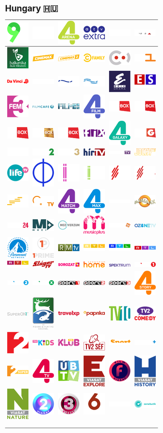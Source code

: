 # Hungary 🇭🇺

| ![9tv] | ![amc] | ![arena4] | ![atv-extra] | ![atv] | ![axn] |
|:---:|:---:|:---:|:---:|:---:|:---:|
| ![balkanika-music-television] | ![cinemax] | ![cinemax2] | ![comedy-central-family] | ![cool-tv] | ![d1] |
| ![da-vinci] | ![dikh-tv] | ![duna] | ![duna-world] | ![epic-drama] | ![estv] |
| ![fem3] | ![film-cafe] | ![film-plus] | ![film4] | ![filmbox-extra] | ![filmbox-family] |
| ![filmbox] | ![filmbox-premium] | ![filmbox-stars] | ![fix] | ![galaxy4] | ![game-toon] |
| ![hbo] | ![hbo2] | ![hbo3] | ![hir-tv] | ![izaura-tv] | ![jocky-tv] |
| ![life-tv] | ![m1] | ![m2] | ![m2-petofi] | ![m4-sport] | ![m4-sport-plus] |
| ![m5] | ![magyar-mozi-tv] | ![match4] | ![max4] | ![mezzo] | ![minimax] |
| ![movies-24] | ![mozi-plus] | ![moziverzum] | ![music-plus] | ![muzsika-tv] | ![ozone-tv] |
| ![paramount-network] | ![prime] | ![rakosmente-tv] | ![rtl-gold] | ![rtl-harom] | ![rtl] |
| ![rtl-ketto] | ![slager-tv] | ![sorozat-plus] | ![spektrum-home] | ![spektrum] | ![spiler-1] |
| ![spiler-2] | ![spiler-extra] | ![sport1] | ![sport2] | ![sport3] | ![story4] |
| ![super-one] | ![the-fishing-and-hunting-channel] | ![travelxp] | ![tv-paprika] | ![tv10] | ![tv2-comedy] |
| ![tv2] | ![tv2-kids] | ![tv2-klub] | ![tv2-sef] | ![tv2-sport] | ![tv2-sport-plus] |
| ![tv2-super] | ![tv4] | ![ujbuda-tv] | ![viasat-explore] | ![viasat-film] | ![viasat-history] |
| ![viasat-nature] | ![viasat2] | ![viasat3] | ![viasat6] | ![vixen] | ![zenebutik] |
| ![space] | ![space] | ![space] | ![space] | ![space] | ![space] |


[9tv]:9tv-hu.png
[amc]:amc-hu.png
[arena4]:arena4-hu.png
[atv-extra]:atv-extra-hu.png
[atv]:atv-hu.png
[axn]:axn-hu.png
[balkanika-music-television]:balkanika-music-television-hu.png
[cinemax]:cinemax-hu.png
[cinemax2]:cinemax2-hu.png
[comedy-central-family]:comedy-central-family-hu.png
[cool-tv]:cool-tv-hu.png
[d1]:d1-hu.png
[da-vinci]:da-vinci-hu.png
[dikh-tv]:dikh-tv-hu.png
[duna]:duna-hu.png
[duna-world]:duna-world-hu.png
[epic-drama]:epic-drama-hu.png
[estv]:estv-hu.png
[fem3]:fem3-hu.png
[film-cafe]:film-cafe-hu.png
[film-plus]:film-plus-hu.png
[film4]:film4-hu.png
[filmbox-extra]:filmbox-extra-hu.png
[filmbox-family]:filmbox-family-hu.png
[filmbox]:filmbox-hu.png
[filmbox-premium]:filmbox-premium-hu.png
[filmbox-stars]:filmbox-stars-hu.png
[fix]:fix-hu.png
[galaxy4]:galaxy4-hu.png
[game-toon]:game-toon-hu.png
[hbo]:hbo-hu.png
[hbo2]:hbo2-hu.png
[hbo3]:hbo3-hu.png
[hir-tv]:hir-tv-hu.png
[izaura-tv]:izaura-tv-hu.png
[jocky-tv]:jocky-tv-hu.png
[life-tv]:life-tv-hu.png
[m1]:m1-hu.png
[m2]:m2-hu.png
[m2-petofi]:m2-petofi-hu.png
[m4-sport]:m4-sport-hu.png
[m4-sport-plus]:m4-sport-plus-hu.png
[m5]:m5-hu.png
[magyar-mozi-tv]:magyar-mozi-tv-hu.png
[match4]:match4-hu.png
[max4]:max4-hu.png
[mezzo]:mezzo-hu.png
[minimax]:minimax-hu.png
[movies-24]:movies-24-hu.png
[mozi-plus]:mozi-plus-hu.png
[moziverzum]:moziverzum-hu.png
[music-plus]:music-plus-hu.png
[muzsika-tv]:muzsika-tv-hu.png
[ozone-tv]:ozone-tv-hu.png
[paramount-network]:paramount-network-hu.png
[prime]:prime-hu.png
[rakosmente-tv]:rakosmente-tv-hu.png
[rtl-gold]:rtl-gold-hu.png
[rtl-harom]:rtl-harom-hu.png
[rtl]:rtl-hu.png
[rtl-ketto]:rtl-ketto-hu.png
[slager-tv]:slager-tv-hu.png
[sorozat-plus]:sorozat-plus-hu.png
[spektrum-home]:spektrum-home-hu.png
[spektrum]:spektrum-hu.png
[spiler-1]:spiler-1-hu.png
[spiler-2]:spiler-2-hu.png
[spiler-extra]:spiler-extra-hu.png
[sport1]:sport1-hu.png
[sport2]:sport2-hu.png
[sport3]:sport3-hu.png
[story4]:story4-hu.png
[super-one]:super-one-hu.png
[the-fishing-and-hunting-channel]:the-fishing-and-hunting-channel-hu.png
[travelxp]:travelxp-hu.png
[tv-paprika]:tv-paprika-hu.png
[tv10]:tv10-hu.png
[tv2-comedy]:tv2-comedy-hu.png
[tv2]:tv2-hu.png
[tv2-kids]:tv2-kids-hu.png
[tv2-klub]:tv2-klub-hu.png
[tv2-sef]:tv2-sef-hu.png
[tv2-sport]:tv2-sport-hu.png
[tv2-sport-plus]:tv2-sport-plus-hu.png
[tv2-super]:tv2-super-hu.png
[tv4]:tv4-hu.png
[ujbuda-tv]:ujbuda-tv-hu.png
[viasat-explore]:viasat-explore-hu.png
[viasat-film]:viasat-film-hu.png
[viasat-history]:viasat-history-hu.png
[viasat-nature]:viasat-nature-hu.png
[viasat2]:viasat2-hu.png
[viasat3]:viasat3-hu.png
[viasat6]:viasat6-hu.png
[vixen]:vixen-hu.png
[zenebutik]:zenebutik-hu.png

[space]:../../misc/space-1500.png "Space"

